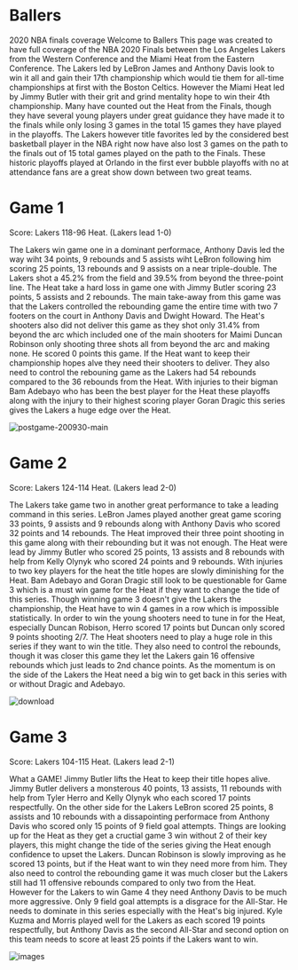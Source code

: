 # Ballers
2020 NBA finals coverage
Welcome to Ballers 
This page was created to have full coverage of the NBA 2020 Finals between the Los Angeles Lakers from the Western Conference and the Miami Heat from the Eastern Conference. The Lakers led by LeBron James and Anthony Davis look to win it all and gain their 17th championship which would tie them for all-time championships at first with the Boston Celtics. However the Miami Heat led by Jimmy Butler with their grit and grind mentality hope to win their 4th championship. Many have counted out the Heat from the Finals, though they have several young players under great guidance they have made it to the finals while only losing 3 games in the total 15 games they have played in the playoffs. The Lakers however title favorites led by the considered best basketball player in the NBA right now have also lost 3 games on the path to the finals out of 15 total games played on the path to the Finals. These historic playoffs played at Orlando in the first ever bubble playoffs with no at attendance fans are a great show down between two great teams.

# Game 1 

Score: Lakers 118-96 Heat. (Lakers lead 1-0)

The Lakers win game one in a dominant performace, Anthony Davis led the way wiht 34 points, 9 rebounds and 5 assists wiht LeBron following him scoring 25 points, 13 rebounds and 9 assists on a near triple-double. The Lakers shot a 45.2% from the field and 39.5% from beyond the three-point line. The Heat take a hard loss in game one with Jimmy Butler scoring 23 points, 5 assists and 2 rebounds. The main take-away from this game was that the Lakers controlled the rebounding game the entire time with two 7 footers on the court in Anthony Davis and Dwight Howard. The Heat's shooters also did not deliver this game as they shot only 31.4% from beyond the arc which included one of the main shooters for Maimi Duncan Robinson only shooting three shots all from beyond the arc and making none. He scored 0 points this game. If the Heat want to keep their championship hopes alve they need their shooters to deliver. They also need to control the rebouning game as the Lakers had 54 rebounds compared to the 36 rebounds from the Heat. With injuries to their bigman Bam Adebayo who has been the best player for the Heat these playoffs along with the injury to their highest scoring player Goran Dragic this series gives the Lakers a huge edge over the Heat.

![postgame-200930-main](https://user-images.githubusercontent.com/72675255/95669680-1991ed00-0b38-11eb-8ea2-3651cf55ffbe.jpg) 

# Game 2

Score: Lakers 124-114 Heat. (Lakers lead 2-0)

The Lakers take game two in another great performance to take a leading command in this series. LeBron James played another great game scoring 33 points, 9 assists and 9 rebounds along with Anthony Davis who scored 32 points and 14 rebounds. The Heat improved their three point shooting in this game along with their rebounding but it was not enough. The Heat were lead by Jimmy Butler who scored 25 points, 13 assists and 8 rebounds with help from Kelly Olynyk who scored 24 points and 9 rebounds. With injuries to two key players for the heat the title hopes are slowly diminishing for the Heat. Bam Adebayo and Goran Dragic still look to be questionable for Game 3 which is a must win game for the Heat if they want to change the tide of this series. Though winning game 3 doesn't give the Lakers the championship, the Heat have to win 4 games in a row which is impossible statistically. In order to win the young shooters need to tune in for the Heat, especially Duncan Robison, Herro scored 17 points but Duncan only scored 9 points shooting 2/7. The Heat shooters need to play a huge role in this series if they want to win the title. They also need to control the rebounds, though it was closer this game they let the Lakers gain 16 offensive rebounds which just leads to 2nd chance points. As the momentum is on the side of the Lakers the Heat need a big win to get back in this series with or without Dragic and Adebayo.

![download](https://user-images.githubusercontent.com/72675255/95670352-bfe0f100-0b3e-11eb-939e-d17a3f66c3f4.jpg)

# Game 3 

Score: Lakers 104-115 Heat. (Lakers lead 2-1)

What a GAME! Jimmy Butler lifts the Heat to keep their title hopes alive. Jimmy Butler delivers a monsterous 40 points, 13 assists, 11 rebounds with help from Tyler Herro and Kelly Olynyk who each scored 17 points respectfully. On the other side for the Lakers LeBron scored 25 points, 8 assists and 10 rebounds with a dissapointing performace from Anthony Davis who scored only 15 points of 9 field goal attempts. Things are looking up for the Heat as they get a cructial game 3 win without 2 of their key players, this might change the tide of the series giving the Heat enough confidence to upset the Lakers. Duncan Robinson is slowly improving as he scored 13 points, but if the Heat want to win they need more from him. They also need to control the rebounding game it was much closer but the Lakers still had 11 offensive rebounds compared to only two from the Heat. However for the Lakers to win Game 4 they need Anthony Davis to be much more aggressive. Only 9 field goal attempts is a disgrace for the All-Star. He needs to dominate in this series especially with the Heat's big injured. Kyle Kuzma and Morris played well for the Lakers as each scored 19 points respectfully, but Anthony Davis as the second All-Star and second option on this team needs to score at least 25 points if the Lakers want to win. 

![images](https://user-images.githubusercontent.com/72675255/95670752-1270dc00-0b44-11eb-9fc8-ba448c28c00d.jpg)
